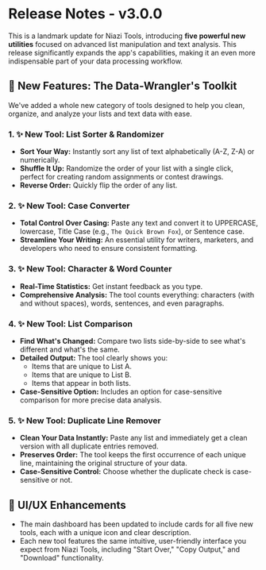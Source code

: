 # Release Notes - v3.0.0

This is a landmark update for Niazi Tools, introducing **five powerful new utilities** focused on advanced list manipulation and text analysis. This release significantly expands the app's capabilities, making it an even more indispensable part of your data processing workflow.

## 🚀 New Features: The Data-Wrangler's Toolkit

We've added a whole new category of tools designed to help you clean, organize, and analyze your lists and text data with ease.

### 1. ✨ **New Tool: List Sorter & Randomizer**
-   **Sort Your Way:** Instantly sort any list of text alphabetically (A-Z, Z-A) or numerically.
-   **Shuffle It Up:** Randomize the order of your list with a single click, perfect for creating random assignments or contest drawings.
-   **Reverse Order:** Quickly flip the order of any list.

### 2. ✨ **New Tool: Case Converter**
-   **Total Control Over Casing:** Paste any text and convert it to UPPERCASE, lowercase, Title Case (e.g., `The Quick Brown Fox`), or Sentence case.
-   **Streamline Your Writing:** An essential utility for writers, marketers, and developers who need to ensure consistent formatting.

### 3. ✨ **New Tool: Character & Word Counter**
-   **Real-Time Statistics:** Get instant feedback as you type.
-   **Comprehensive Analysis:** The tool counts everything: characters (with and without spaces), words, sentences, and even paragraphs.

### 4. ✨ **New Tool: List Comparison**
-   **Find What's Changed:** Compare two lists side-by-side to see what's different and what's the same.
-   **Detailed Output:** The tool clearly shows you:
    -   Items that are unique to List A.
    -   Items that are unique to List B.
    -   Items that appear in both lists.
-   **Case-Sensitive Option:** Includes an option for case-sensitive comparison for more precise data analysis.

### 5. ✨ **New Tool: Duplicate Line Remover**
-   **Clean Your Data Instantly:** Paste any list and immediately get a clean version with all duplicate entries removed.
-   **Preserves Order:** The tool keeps the first occurrence of each unique line, maintaining the original structure of your data.
-   **Case-Sensitive Control:** Choose whether the duplicate check is case-sensitive or not.

## 🎨 UI/UX Enhancements
-   The main dashboard has been updated to include cards for all five new tools, each with a unique icon and clear description.
-   Each new tool features the same intuitive, user-friendly interface you expect from Niazi Tools, including "Start Over," "Copy Output," and "Download" functionality.
